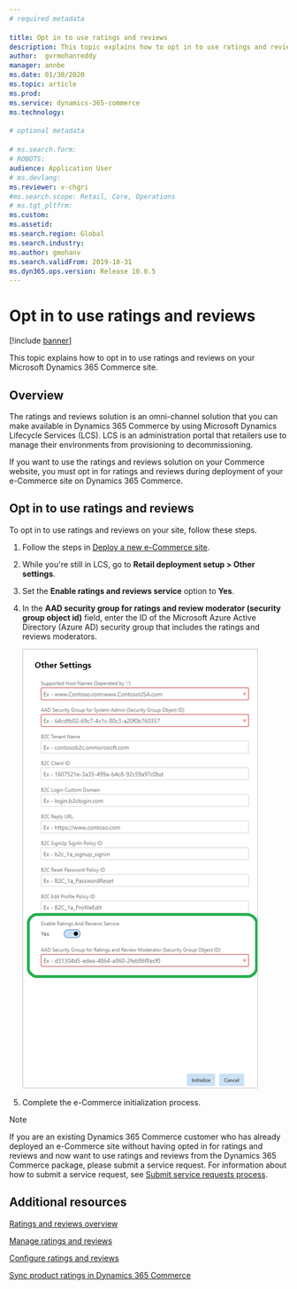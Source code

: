 ```yaml
---
# required metadata

title: Opt in to use ratings and reviews 
description: This topic explains how to opt in to use ratings and reviews on your Microsoft Dynamics 365 Commerce site.
author:  gvrmohanreddy 
manager: annbe
ms.date: 01/30/2020
ms.topic: article
ms.prod: 
ms.service: dynamics-365-commerce
ms.technology: 

# optional metadata

# ms.search.form: 
# ROBOTS: 
audience: Application User
# ms.devlang: 
ms.reviewer: v-chgri
#ms.search.scope: Retail, Core, Operations
# ms.tgt_pltfrm: 
ms.custom: 
ms.assetid: 
ms.search.region: Global
ms.search.industry: 
ms.author: gmohanv
ms.search.validFrom: 2019-10-31
ms.dyn365.ops.version: Release 10.0.5
---
```


# Opt in to use ratings and reviews

[!include [banner](includes/banner.md)]

This topic explains how to opt in to use ratings and reviews on your Microsoft Dynamics 365 Commerce site.

## Overview

The ratings and reviews solution is an omni-channel solution that you can make available in Dynamics 365 Commerce by using Microsoft Dynamics Lifecycle Services (LCS). LCS is an administration portal that retailers use to manage their environments from provisioning to decommissioning.

If you want to use the ratings and reviews solution on your Commerce website, you must opt in for ratings and reviews during deployment of your e-Commerce site on Dynamics 365 Commerce.

## Opt in to use ratings and reviews

To opt in to use ratings and reviews on your site, follow these steps.

1. Follow the steps in [Deploy a new e-Commerce site](deploy-ecommerce-site.md).
1. While you're still in LCS, go to **Retail deployment setup \> Other settings**.
1. Set the **Enable ratings and reviews service** option to **Yes**.
1. In the **AAD security group for ratings and review moderator (security group object id)** field, enter the ID of the Microsoft Azure Active Directory (Azure AD) security group that includes the ratings and reviews moderators.

    ![Opt in to use ratings and reviews](media/LCS_RnR_Preference.png)

1. Complete the e-Commerce initialization process.

> [!NOTE] 
> If you are an existing Dynamics 365 Commerce customer who has already deployed an e-Commerce site without having opted in for ratings and reviews and now want to use ratings and reviews from the Dynamics 365 Commerce package, please submit a service request. For information about how to submit a service request, see [Submit service requests process](../fin-ops-core/dev-itpro/lifecycle-services/submit-request-dynamics-service-engineering-team.md?toc=/dynamics365/commerce/toc.json). 

## Additional resources

[Ratings and reviews overview](ratings-reviews-overview.md)

[Manage ratings and reviews](manage-reviews.md)

[Configure ratings and reviews](configure-ratings-reviews.md)

[Sync product ratings in Dynamics 365 Commerce](sync-product-ratings.md)


